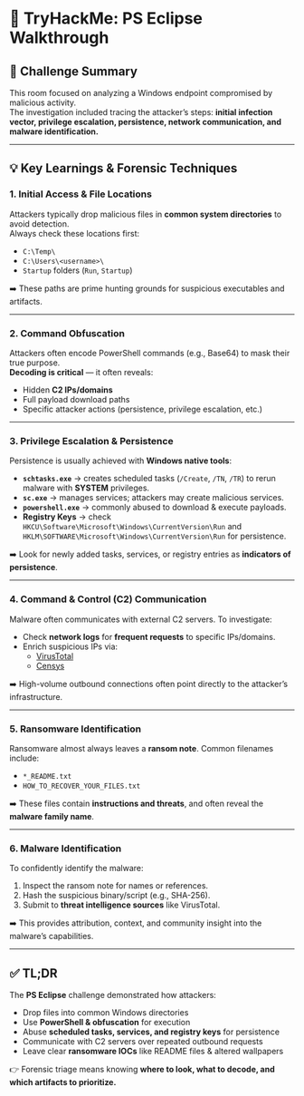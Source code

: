 # 🔎 TryHackMe: PS Eclipse Walkthrough

## 📝 Challenge Summary
This room focused on analyzing a Windows endpoint compromised by malicious activity.  
The investigation included tracing the attacker’s steps: **initial infection vector, privilege escalation, persistence, network communication, and malware identification.**

---

## 💡 Key Learnings & Forensic Techniques

### 1. Initial Access & File Locations
Attackers typically drop malicious files in **common system directories** to avoid detection.  
Always check these locations first:

- `C:\Temp\`
- `C:\Users\<username>\`
- `Startup` folders (`Run`, `Startup`)

➡️ These paths are prime hunting grounds for suspicious executables and artifacts.

---

### 2. Command Obfuscation
Attackers often encode PowerShell commands (e.g., Base64) to mask their true purpose.  
**Decoding is critical** — it often reveals:

- Hidden **C2 IPs/domains**
- Full payload download paths
- Specific attacker actions (persistence, privilege escalation, etc.)

---

### 3. Privilege Escalation & Persistence
Persistence is usually achieved with **Windows native tools**:

- **`schtasks.exe`** → creates scheduled tasks (`/Create`, `/TN`, `/TR`) to rerun malware with **SYSTEM** privileges.  
- **`sc.exe`** → manages services; attackers may create malicious services.  
- **`powershell.exe`** → commonly abused to download & execute payloads.  
- **Registry Keys** → check `HKCU\Software\Microsoft\Windows\CurrentVersion\Run` and  
  `HKLM\SOFTWARE\Microsoft\Windows\CurrentVersion\Run` for persistence.

➡️ Look for newly added tasks, services, or registry entries as **indicators of persistence**.

---

### 4. Command & Control (C2) Communication
Malware often communicates with external C2 servers. To investigate:

- Check **network logs** for **frequent requests** to specific IPs/domains.
- Enrich suspicious IPs via:
  - [VirusTotal](https://www.virustotal.com)
  - [Censys](https://censys.io)

➡️ High-volume outbound connections often point directly to the attacker’s infrastructure.

---

### 5. Ransomware Identification
Ransomware almost always leaves a **ransom note**. Common filenames include:

- `*_README.txt`
- `HOW_TO_RECOVER_YOUR_FILES.txt`

➡️ These files contain **instructions and threats**, and often reveal the **malware family name**.

---

### 6. Malware Identification
To confidently identify the malware:

1. Inspect the ransom note for names or references.  
2. Hash the suspicious binary/script (e.g., SHA-256).  
3. Submit to **threat intelligence sources** like VirusTotal.  

➡️ This provides attribution, context, and community insight into the malware’s capabilities.

---

## ✅ TL;DR
The **PS Eclipse** challenge demonstrated how attackers:  
- Drop files into common Windows directories  
- Use **PowerShell & obfuscation** for execution  
- Abuse **scheduled tasks, services, and registry keys** for persistence  
- Communicate with C2 servers over repeated outbound requests  
- Leave clear **ransomware IOCs** like README files & altered wallpapers  

👉 Forensic triage means knowing **where to look, what to decode, and which artifacts to prioritize.**
